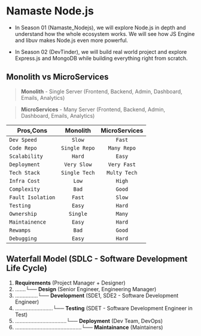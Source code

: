 # Namaste Node.js

- In Season 01 (Namaste_Nodejs), we will explore Node.js in depth and understand how the whole ecosystem works. We will see how JS Engine and libuv makes Node.js even more powerful.

- In Season 02 (DevTinder), we will build real world project and explore Express.js and MongoDB while building everything right from scratch.

## Monolith vs MicroServices

> **Monolith** - Single Server (Frontend, Backend, Admin, Dashboard, Emails, Analytics)

> **MicroServices** - Many Server (Frontend, Backend, Admin, Dashboard, Emails, Analytics)

| **Pros,Cons**     | **Monolith**  | **MicroServices** |
| ----------------- | :-----------: | :---------------: |
| `Dev Speed`       |    `Slow`     |      `Fast`       |
| `Code Repo`       | `Single Repo` |    `Many Repo`    |
| `Scalability`     |    `Hard`     |      `Easy`       |
| `Deployment`      |  `Very Slow`  |    `Very Fast`    |
| `Tech Stack`      | `Single Tech` |   `Multy Tech`    |
| `Infra Cost`      |     `Low`     |      `High`       |
| `Complexity`      |     `Bad`     |      `Good`       |
| `Fault Isolation` |    `Fast`     |      `Slow`       |
| `Testing`         |    `Easy`     |      `Hard`       |
| `Ownership`       |   `Single`    |      `Many`       |
| `Maintainence`    |    `Easy`     |      `Hard`       |
| `Rewamps`         |     `Bad`     |      `Good`       |
| `Debugging`       |    `Easy`     |      `Hard`       |

## Waterfall Model (SDLC - Software Development Life Cycle)

1. **Requirements** (Project Manager + Designer)
2. .......└── **Design** (Senior Engineer, Engineering Manager)
3. ...............└── **Development** (SDE1, SDE2 - Software Development Engineer)
4. .........................└── **Testing** (SDET - Software Development Engineer in Test)
5. ..................................└── **Deployment** (Dev Team, DevOps)
6. ............................................└── **Maintainance** (Maintainers)
